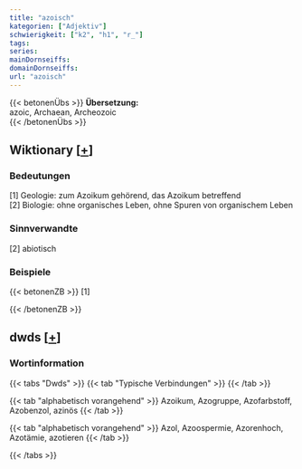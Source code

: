 ```yaml
---
title: "azoisch"
kategorien: ["Adjektiv"]
schwierigkeit: ["k2", "h1", "r_"]
tags:
series:
mainDornseiffs:
domainDornseiffs:
url: "azoisch"
---
```


{{< betonenÜbs >}}
**Übersetzung:**  
azoic, Archaean, Archeozoic  
{{< /betonenÜbs >}}

## Wiktionary [[+](https://de.wiktionary.org/wiki/azoisch)]

### Bedeutungen
[1] Geologie: zum Azoikum gehörend, das Azoikum betreffend  
[2] Biologie: ohne organisches Leben, ohne Spuren von organischem Leben  

### Sinnverwandte
[2] abiotisch  

### Beispiele
{{< betonenZB >}}
[1]  

{{< /betonenZB >}}


## dwds [[+](https://www.dwds.de/wb/azoisch)]

### Wortinformation
{{< tabs "Dwds" >}}
{{< tab "Typische Verbindungen" >}}
{{< /tab >}}

{{< tab "alphabetisch vorangehend" >}}
Azoikum, Azogruppe, Azofarbstoff, Azobenzol, azinös
{{< /tab >}}

{{< tab "alphabetisch vorangehend" >}}
Azol, Azoospermie, Azorenhoch, Azotämie, azotieren
{{< /tab >}}

{{< /tabs >}}

